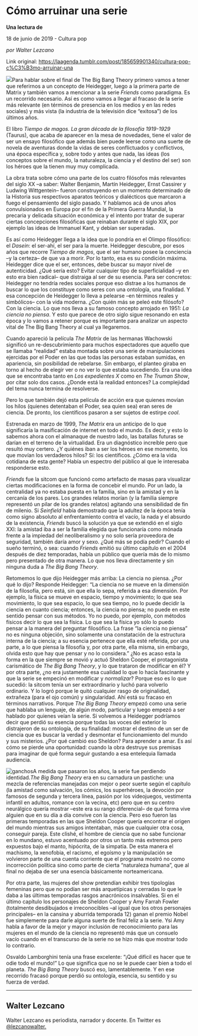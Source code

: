 # Cómo arruinar una serie

**Una lectura de**

18 de junio de 2019 - Cultura pop

_por Walter Lezcano_

Link original: https://laagenda.tumblr.com/post/185659901340/cultura-pop-c%C3%B3mo-arruinar-una

![](https://64.media.tumblr.com/59f8d3ef8d070af40f6b94ac2b5ba07f/f3f5e96d13bd108f-25/s500x750/e7d3e302309dc4b1c1001240f7e324c6694a5e3d.jpg)Para
hablar sobre el final de The Big Bang Theory primero vamos a tener
que referirnos a un concepto de Heidegger, luego a la primera parte
de Matrix y también vamos a mencionar a la serie *Friends* como
paradigma. Es un recorrido necesario. Así es como vamos a llegar al
fracaso de la serie más relevante (en términos de presencia en los
medios y en las redes sociales) y más vista (la industria de la
televisión dice “exitosa”) de los últimos años.

El
libro *Tiempo
de magos. La gran década de la filosofía 1919-1929*
(Taurus), que acaba de aparecer en la mesa de novedades, tiene el
valor de ser un ensayo filosófico que además bien puede leerse como
una suerte de novela de aventuras donde la vidas de seres
conflictuados y conflictivos, una época específica y, sobre todo y
antes que nada, las ideas (los conceptos sobre el mundo, la
naturaleza, la ciencia y el destino del ser) son los héroes que la
tienen muy muy complicada. 


La
obra trata sobre cómo una parte de los cuatro filósofos más
relevantes del siglo XX –a saber: Walter Benjamin, Martín Heidegger,
Ernst Cassirer y Ludwing Wittgentein– fueron construyendo en un
momento determinado de la Historia sus respectivos aparatos teóricos
y dialécticos que marcaron a fuego el pensamiento del siglo pasado.
Y hablamos acá de unos años convulsionados en Europa por el fin de
la Primera Guerra Mundial, la precaria y delicada situación
económica y el intento por tratar de superar ciertas concepciones
filosóficas que reinaban durante el siglo XIX, por ejemplo las ideas
de Immanuel Kant, y debían ser superadas. 


Es
así como Heidegger llega a la idea que lo pondría en el Olimpo
filosófico: el *Dasein*:
el ser-ahí, el ser para la muerte. Heidegger descubre, por esos años
que recorre *Tiempo
de magos*,
que el ser humano posee la conciencia –y la certeza– de que va a
morir. Por lo tanto, esa es su condición máxima. Heidegger dice que
el ser, entonces, debe buscar su mayor nivel de autenticidad. ¿Qué
sería esto? Evitar cualquier tipo de superficialidad –y en esto
era bien radical– que distraiga al ser de su esencia. Para ser
concretos: Heidegger no tendría redes sociales porque eso distrae a
los humanos de buscar lo que los constituye como seres con una
ontología, una finalidad. Y esa concepción de Heidegger lo lleva a
pelearse –en términos reales y simbólicos– con la vida moderna.
¿Con quién más se peleó este filósofo? Con la ciencia. Lo que
nos lleva a su famoso concepto arrojado en 1951: *La
ciencia no piensa*.
Y esto que parece de otro siglo sigue resonando en esta época y lo
vamos a retener porque es importante para analizar un aspecto vital
de The Big Bang Theory al cual ya llegaremos.

Cuando
apareció la película *The
Matrix*
de las hermanas Wachowski significó un re-descubrimiento para muchos
espectadores que aquello que se llamaba “realidad” estaba montada
sobre una serie de manipulaciones ejercidas por el Poder en las que
todas las personas estaban sumidas, en apariencia, sin posibilidad de
rebelarse. Sin embargo, el planteo giraba en torno al hecho de elegir
ver o no ver lo que estaba sucediendo. Era una idea que se encontraba
tanto en *Los
expedientes X*
como en *The
Truman Show*,
por citar solo dos casos. ¿Donde está la realidad entonces? La
complejidad del tema nunca termina de resolverse.

Pero
lo que también dejó esta película de acción era que quienes
movían los hilos (quienes detentaban el Poder, sea quien sea) eran
seres de ciencia. De pronto, los científicos pasaron a ser sujetos
de estirpe *cool*.



Estrenada
en marzo de 1999, *The
Matrix*
era un anticipo de lo que significaría la masificación de internet
en todo el mundo. Es decir, y esto lo sabemos ahora con el almanaque
de nuestro lado, las batallas futuras se darían en el terreno de la
virtualidad. Era un diagnóstico increíble pero que resultó muy
certero. ¿Y quiénes iban a ser los héroes en ese momento, los que
movían los verdaderos hilos? Sí: los científicos. ¿Cómo era la
vida cotidiana de esta gente? Había un espectro del público al que
le interesaba responderse esto.

*Friends*
fue la sitcom que funcionó como artefacto de masas para visualizar
ciertas modificaciones en la forma de concebir el mundo. Por un lado,
la centralidad ya no estaba puesta en la familia, sino en la amistad
y en la cercanía de los pares. Los grandes relatos morían (y la
familia siempre representó un pilar de los grandes relatos) agitando
una sensibilidad de fin de milenio. Si *Seinfield*
había demostrado que la adultez de la época tenía como signo
absoluto al enfrentamiento contra el vacío, la nada y el absurdo de
la existencia, *Friends* buscó la solución ya que se extendió en el
siglo XXI: la amistad iba a ser la familia elegida que funcionaría
como mónada frente a la impiedad del neoliberalismo y no solo sería
proveedora de seguridad, también daría amor y sexo. ¿Qué más se
podía pedir? Cuando el sueño terminó, o sea: cuando *Friends*
emitió su último capítulo en el 2004 después de diez temporadas,
había un público que quería más de lo mismo pero presentado de
otra manera. Lo que nos lleva directamente y sin ninguna duda a *The
Big Bang Theory*.

Retomemos
lo que dijo Heidegger más arriba: La ciencia no piensa. ¿Por qué
lo dijo? Responde Heidegger: “La ciencia no se mueve en la
dimensión de la filosofía, pero está, sin que ella lo sepa,
referida a esa dimensión. Por ejemplo, la física se mueve en
espacio, tiempo y movimiento; lo que sea movimiento, lo que sea
espacio, lo que sea tiempo, no lo puede decidir la ciencia en cuanto
ciencia; entonces, la ciencia no piensa; no puede en este sentido
pensar con sus métodos. Yo no puedo, por ejemplo, con métodos
físicos decir lo que sea la física. Lo que sea la física yo sólo
lo puedo pensar a la manera del preguntar filosófico. La frase “la
ciencia no piensa” no es ninguna objeción, sino solamente una
constatación de la estructura interna de la ciencia; a su esencia
pertenece que ella esté referida, por una parte, a lo que piensa la
filosofía y, por otra parte, ella misma, sin embargo, olvida esto
que hay que pensar y no lo considera.” ¿No es acaso esta la forma
en la que siempre se movió y actuó Sheldon Cooper, el protagonista
carismático de *The
Big Bang Theory*,
y lo que trataron de modificar en él? Y por otra parte, ¿no era
justamente esa cualidad lo que lo hacía fascinante y que la serie se
empecinó en modificar y *normalizar*?
Porque eso es lo que sucedió: la sitcom tenía un ser extraordinario
y luchó para volverlo ordinario. Y lo logró porque le quitó
cualquier rasgo de originalidad, extrañeza (para el ojo común) y
singularidad. Ahí está su fracaso en términos narrativos. Porque
*The
Big Bang Theory*
empezó como una serie que hablaba un lenguaje, de algún modo,
particular y luego empezó a ser hablado por quienes veían la serie.
Si volvemos a Heidegger podríamos decir que perdió su esencia
porque todas las voces del exterior lo distrajeron de su ontología,
de su finalidad: mostrar el destino de un ser de ciencia que es
buscar la verdad y desmontar el funcionamiento del mundo y sus
misterios. ¿Por qué cambió eso Sheldon? Para aprender a amar. Es
así cómo se pierde una oportunidad: cuando la obra destruye sus
premisas para imaginar de qué forma seguir gustando a esa entelequia
llamada audiencia.

![ganchos](https://64.media.tumblr.com/099d711fdfd5cfabded0b6b9910b8785/f3f5e96d13bd108f-58/s500x750/148a3d4328728742b45256bd9698f8c3cfd54201.jpg)A medida que pasaron los años, la serie fue perdiendo identidad.*The
Big Bang Theory*
era en su carnadura un pastiche: una mezcla de referencias manejadas
con mejor o peor suerte según el capítulo (la amistad como
salvación, los cómics, los superhéroes, la devoción por famosos
de segunda y tercera línea, pasión por los videojuegos, vestimenta
infantil en adultos, romance con la vecina, etc) pero que en su
centro neurálgico quería mostrar –este era su rango diferencial– de qué forma vive alguien que en su día a día convive con la
ciencia. Pero eso fueron las primeras temporadas en las que Sheldon
Cooper quería encontrar el origen del mundo mientras sus amigos
intentaban, más que cualquier otra cosa, conseguir pareja. Este
clishé, el hombre de ciencia que no sabe funcionar en lo mundano,
estuvo acentuado por otros un tanto más extremos pero expuestos bajo
el manto, hipócrita, de la simpatía. De esta manera el machismo, la
xenofobia, el racismo, el egoísmo y la manipulación se volvieron
parte de una cuenta corriente que el programa mostró no como
incorrección política sino como parte de cierta “naturaleza
humana”, que al final no dejaba de ser una esencia básicamente
norteamericana.

Por
otra parte, las mujeres del show pretendían exhibir tres tipologías
femeninas pero que no podían ser más arquetípicas y cerradas lo
que le daba a las últimas temporadas rasgos anacrónicos
insalvables. Si en el último capítulo los personajes de Sheldon
Cooper y Amy Farrah Fowler (totalmente desdibujados e irreconocibles
–al igual que los otros personajes principales– en la cansina y
aburrida temporada 12) ganan el premio Nobel fue simplemente para
darle alguna suerte de final feliz a la serie. Ysi Amy habla a favor
de la mejor y mayor inclusión de reconocimiento para las mujeres en
el mundo de la ciencia no representó más que un consuelo vacío
cuando en el transcurso de la serie no se hizo más que mostrar todo
lo contrario.

Osvaldo
Lamborghini tenía una frase excelente: “¡Qué difícil es hacer
que te odie todo el mundo!” Lo que significa que no se le puede
caer bien a todo el planeta. *The
Big Bang Theory*
buscó eso, lamentablemente. Y en ese recorrido fracasó porque
perdió su ontología, esencia, su sentido y su fuerza de verdad.  




---

Walter Lezcano
--------------

 Walter Lezcano es periodista, narrador y docente. En Twitter es [@lezcanowalter.](https://twitter.com/lezcanowalter) 

